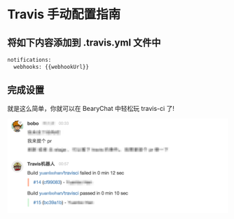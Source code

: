 # Travis 手动配置指南

## 将如下内容添加到 .travis.yml 文件中

```
notifications:
  webhooks: {{webhookUrl}}
```

## 完成设置

就是这么简单，你就可以在 BearyChat 中轻松玩 travis-ci 了!

![](/tutorials/image/travis_bearychat.png)
